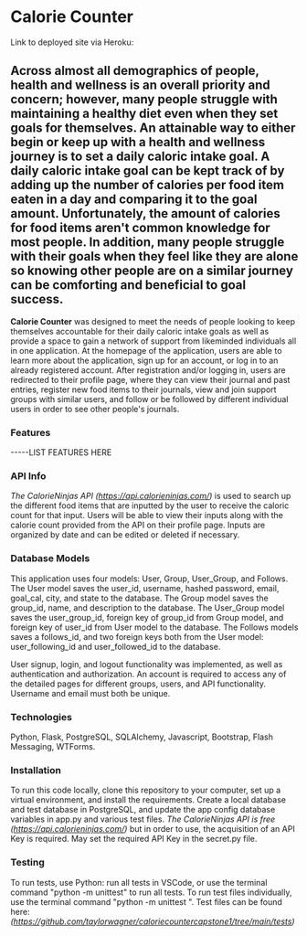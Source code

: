 # Calorie Counter

Link to deployed site via Heroku:

## Across almost all demographics of people, health and wellness is an overall priority and concern; however, many people struggle with maintaining a healthy diet even when they set goals for themselves. An attainable way to either begin or keep up with a health and wellness journey is to set a daily caloric intake goal. A daily caloric intake goal can be kept track of by adding up the number of calories per food item eaten in a day and comparing it to the goal amount. Unfortunately, the amount of calories for food items aren't common knowledge for most people. In addition, many people struggle with their goals when they feel like they are alone so knowing other people are on a similar journey can be comforting and beneficial to goal success.

**Calorie Counter** was designed to meet the needs of people looking to keep themselves accountable for their daily caloric intake goals as well as provide a space to gain a network of support from likeminded individuals all in one application. At the homepage of the application, users are able to learn more about the application, sign up for an account, or log in to an already registered account. After registration and/or logging in, users are redirected to their profile page, where they can view their journal and past entries, register new food items to their journals, view and join support groups with similar users, and follow or be followed by different individual users in order to see other people's journals.

### Features

-----LIST FEATURES HERE

### API Info

*The CalorieNinjas API (https://api.calorieninjas.com/)* is used to search up the different food items that are inputted by the user to receive the caloric count for that input. Users will be able to view their inputs along with the calorie count provided from the API on their profile page. Inputs are organized by date and can be edited or deleted if necessary.

### Database Models

This application uses four models: User, Group, User_Group, and Follows. The User model saves the user_id, username, hashed password, email, goal_cal, city, and state to the database. The Group model saves the group_id, name, and description to the database. The User_Group model saves the user_group_id, foreign key of group_id from Group model, and foreign key of user_id from User model to the database. The Follows models saves a follows_id, and two foreign keys both from the User model: user_following_id and user_followed_id to the database.

User signup, login, and logout functionality was implemented, as well as authentication and authorization. An account is required to access any of the detailed pages for different groups, users, and API functionality. Username and email must both be unique.

### Technologies

Python, Flask, PostgreSQL, SQLAlchemy, Javascript, Bootstrap, Flash Messaging, WTForms.

### Installation 

To run this code locally, clone this repository to your computer, set up a virtual environment, and install the requirements. Create a local database and test database in PostgreSQL, and update the app config database variables in app.py and various test files. *The CalorieNinjas API is free (https://api.calorieninjas.com/)* but in order to use, the acquisition of an API Key is required. May set the required API Key in the secret.py file.

### Testing

To run tests, use Python: run all tests in VSCode, or use the terminal command "python -m unittest" to run all tests. To run test files individually, use the terminal command "python -m unittest <filename>". Test files can be found here: *(https://github.com/taylorwagner/caloriecountercapstone1/tree/main/tests)*